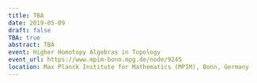 ```yaml
---
title: TBA
date: 2019-05-09
draft: false
TBA: true
abstract: TBA
event: Higher Homotopy Algebras in Topology
event_url: https://www.mpim-bonn.mpg.de/node/9245
location: Max Planck Institute for Mathematics (MPIM), Bonn, Germany
---
```

